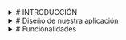 <details>
  <summary># INTRODUCCIÓN</summary>
  
  Enterprise Cyber Chat (ECC) es una empresa innovadora dedicada a ofrecer servicios de ciberseguridad especializados para usuarios que buscan asistencia en la protección de su información digital. 
  A través de nuestra plataforma, proporcionamos un servicio único y accesible, similar a una aplicación de mensajería instantánea, que permite a los usuarios interactuar en tiempo real con expertos en informática, hackers éticos y profesionales del sector.
  La misión de ECS es garantizar la seguridad digital de nuestros usuarios mediante un enfoque personalizado, facilitando la comunicación directa con técnicos altamente capacitados para resolver problemas y ofrecer soluciones eficaces en el ámbito de la ciberseguridad.
</details>

<details>
<summary># Diseño de nuestra aplicación</summary>
Por hacer



## Mockup
Por hacer

## Gamma de colores + Logo
Por hacer
</details>

<details>
<summary># Funcionalidades</summary>
- Funcionalidades de Registro e inicio de sesión.(Víctor)
- Que los usuarios puedan tener contactos o conversación con técnicos informáticos.(Hugo)
- Los usuarios pueden crear una tabla de técnicos informáticos. (Víctor)
- Que las empresas pongan anuncios para contratar gente como técnicos informáticos.(Hugo)
</details>



